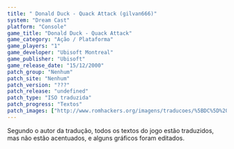 ```yaml
---
title: " Donald Duck - Quack Attack (gilvan666)"
system: "Dream Cast"
platform: "Console"
game_title: "Donald Duck - Quack Attack"
game_category: "Ação / Plataforma"
game_players: "1"
game_developer: "Ubisoft Montreal"
game_publisher: "Ubisoft"
game_release_date: "15/12/2000"
patch_group: "Nenhum"
patch_site: "Nenhum"
patch_version: "???"
patch_release: "undefined"
patch_type: "ISO traduzida"
patch_progress: "Textos"
patch_images: ["http://www.romhackers.org/imagens/traducoes/%5BDC%5D%20Donald%20Duck%20-%20Quack%20Attack%20-%20gilvan666%20-%201.jpg","http://www.romhackers.org/imagens/traducoes/%5BDC%5D%20Donald%20Duck%20-%20Quack%20Attack%20-%20gilvan666%20-%202.jpg","http://www.romhackers.org/imagens/traducoes/%5BDC%5D%20Donald%20Duck%20-%20Quack%20Attack%20-%20gilvan666%20-%203.jpg"]
---
```

Segundo o autor da tradução, todos os textos do jogo estão traduzidos, mas não estão acentuados, e alguns gráficos foram editados.